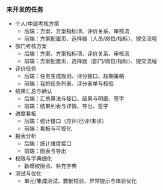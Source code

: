 ### 未开发的任务

- 个人/中层考核方案
  - 后端：方案、方案指标项、评价关系、审核流
  - 前端：方案配置页、选择器（人员/岗位/指标）、提交流程
- 部门考核方案
  - 后端：方案、方案指标项、评价关系、审核流
  - 前端：方案配置页、选择器（部门/岗位/指标）、提交流程
- 评价任务
  - 后端：任务生成规则、评分接口、超期策略
  - 前端：我的任务列表、评分表单与校验
- 结果汇总与确认
  - 后端：汇总算法与接口、结果与明细、签字
  - 前端：结果列表与详情、导出、签字
- 进度看板
  - 后端：统计接口（应评/已评/未评）
  - 前端：看板与可视化
- 报表分析
  - 后端：统计维度接口
  - 前端：图表与导出
- 权限与字典细化
  - 新增权限点、补充字典
- 测试与优化
  - 单元/集成测试、数据校验、异常提示与体验优化 